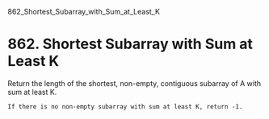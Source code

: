 862_Shortest_Subarray_with_Sum_at_Least_K
# 862. Shortest Subarray with Sum at Least K

Return the length of the shortest, non-empty, contiguous subarray of
        A with sum at least K.

    If there is no non-empty subarray with sum at least K, return -1.
